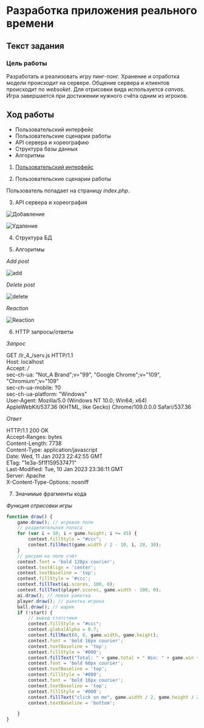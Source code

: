 # Разработка приложения реального времени
## Текст задания
### Цель работы
Разработать и реализовать игру пинг-понг. Хранение и отработка модели происходит на сервере. Общение сервера и клиентов происходит по *websoket*. Для отрисовки вида используется *canvas*. Игра завершается при достижении нужного счёта одним из игроков.
## Ход работы
- Пользовательский интерфейс
- Пользовательские сценарии работы
- API сервера и хореографию
- Структура базы данных
- Алгоритмы
1) [Пользовательский интерфейс](https://www.figma.com/file/OmdQOaygiM84p9MuDEr4Aa/IS_lr_4?node-id=0%3A1&t=1VZWs9ntujbsojhk-1)

2) Пользовательские сценарии работы

Пользователь попадает на страницу *index.php*.

3. API сервера и хореография

![Добавление]()

![Удаление]()

4. Структура БД

5. Алгоритмы

*Add post*

![add]()

*Delete post*

![delete]()

*Reaction*

![Reaction]()

6. HTTP запросы/ответы

*Запрос*

GET /lr_4_/serv.js HTTP/1.1 <br>
Host: localhost <br>
Accept: */* <br>
sec-ch-ua: "Not_A Brand";v="99", "Google Chrome";v="109", "Chromium";v="109" <br>
sec-ch-ua-mobile: ?0 <br>
sec-ch-ua-platform: "Windows" <br>
User-Agent: Mozilla/5.0 (Windows NT 10.0; Win64; x64) AppleWebKit/537.36 (KHTML, like Gecko) Chrome/109.0.0.0 Safari/537.36 <br>

*Ответ*

HTTP/1.1 200 OK <br>
Accept-Ranges: bytes <br>
Content-Length: 7738 <br>
Content-Type: application/javascript <br>
Date: Wed, 11 Jan 2023 22:42:55 GMT <br>
ETag: "1e3a-5f1f159537471" <br>
Last-Modified: Tue, 10 Jan 2023 23:36:11 GMT <br>
Server: Apache <br>
X-Content-Type-Options: nosniff <br>

7. Значимые фрагменты кода

*Функция отрисовки игры*
```js
function draw() {
    game.draw(); // игровое поле
    // разделительная полоса
    for (var i = 10; i < game.height; i += 45) {
        context.fillStyle = "#ccc";
        context.fillRect(game.width / 2 - 10, i, 20, 30);
    }
    // рисуем на поле счёт
    context.font = 'bold 128px courier';
    context.textAlign = 'center';
    context.textBaseline = 'top';
    context.fillStyle = '#ccc';
    context.fillText(ai.scores, 100, 0);
    context.fillText(player.scores, game.width - 100, 0);
    ai.draw(); // левая ракетка
    player.draw(); // ракетка игрока
    ball.draw(); // шарик
    if (!start) {
        // вывод статстики
        context.fillStyle = "#ccc";
        context.globalAlpha = 0.7;
        context.fillRect(0, 0, game.width, game.height);
        context.font = 'bold 16px courier';
        context.textBaseline = 'top';
        context.fillStyle = '#000';
        context.fillText("Total: " + game.total + " Win: " + game.win + " Lose: " + game.lose, game.width / 2, 0);
        context.font = 'bold 60px courier';
        context.textBaseline = 'top';
        context.fillStyle = '#000';
        context.font = 'bold 16px courier';
        context.textBaseline = 'top';
        context.fillStyle = '#000';
        context.fillText("click on me", game.width / 2, game.height / 2 + 25);
        context.textBaseline = 'bottom';

    }
}
```

